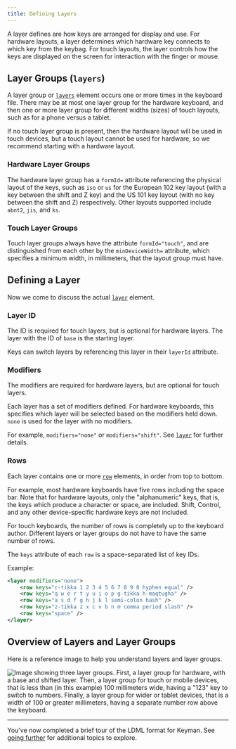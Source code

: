 ```yaml
---
title: Defining Layers
---
```


A layer defines are how keys are arranged for display and use.
For hardware layouts, a layer determines which hardware key connects to which key from the keybag.
For touch layouts, the layer controls how the keys are displayed on the screen for interaction with the finger or mouse.

## Layer Groups (`layers`)

A layer group or [`layers`](../reference/layers) element occurs one or more times in the keyboard file.
There may be at most one layer group for the hardware keyboard, and then one or more layer group for different widths (sizes) of touch layouts, such as for a phone versus a tablet.

If no touch layer group is present, then the hardware layout will be used in touch devices, but a touch layout cannot be used for hardware, so we recommend starting with a hardware layout.

### Hardware Layer Groups

The hardware layer group has a `formId=` attribute referencing the physical layout of the keys, such as `iso` or `us` for the European 102 key layout (with a key between the shift and Z key) and the US 101 key layout (with no key between the shift and Z) respectively.  Other layouts supported include `abnt2`, `jis`, and `ks`.

### Touch Layer Groups

Touch layer groups always have the attribute `formId="touch"`, and are distinguished from each other by the `minDeviceWidth=` attribute, which specifies a minimum width, in millimeters, that the layout group must have.

## Defining a Layer

Now we come to discuss the actual [`layer`](../reference/layer) element.

### Layer ID

The ID is required for touch layers, but is optional for hardware layers. The layer with the ID of `base` is the starting layer.

Keys can switch layers by referencing this layer in their `layerId` attribute.

### Modifiers

The modifiers are required for hardware layers, but are optional for touch layers.

Each layer has a set of modifiers defined. For hardware keyboards, this specifies which layer will be selected based on the modifiers held down. `none` is used for the layer with no modifiers.

For example, `modifiers="none"` or `modifiers="shift"`.  See [`layer`](../reference/layer) for further details.

### Rows

Each layer contains one or more [`row`](../reference/row) elements, in order from top to bottom.

For example, most hardware keyboards have five rows including the space bar.
Note that for hardware layouts, only the "alphanumeric" keys, that is, the keys which produce a character or space, are included.  Shift, Control, and any other device-specific hardware keys are not included.

For touch keyboards, the number of rows is completely up to the keyboard author. Different layers or layer groups do not have to have the same number of rows.

The `keys` attribute of each `row` is a space-separated list of key IDs.

Example:

```xml
<layer modifiers="none">
    <row keys="c-tikka 1 2 3 4 5 6 7 8 9 0 hyphen equal" />
    <row keys="q w e r t y u i o p g-tikka h-maqtugha" />
    <row keys="a s d f g h j k l semi-colon hash" />
    <row keys="z-tikka z x c v b n m comma period slash" />
    <row keys="space" />
</layer>
```

## Overview of Layers and Layer Groups

Here is a reference image to help you understand layers and layer groups.

![Image showing three layer groups. First, a layer group for hardware, with a
base and shifted layer.  Then, a layer group for touch or mobile devices, that
is less than (in this example) 100 millimeters wide, having a "123" key to
switch to numbers. Finally, a layer group for wider or tablet devices, that is a
width of 100 or greater millimeters, having a separate number row above the
keyboard.](/cdn/dev/img/developer/ldml/layers.png)

-----

You've now completed a brief tour of the LDML format for Keyman. See [going
further](./index#toc-going-further) for additional topics to explore.
